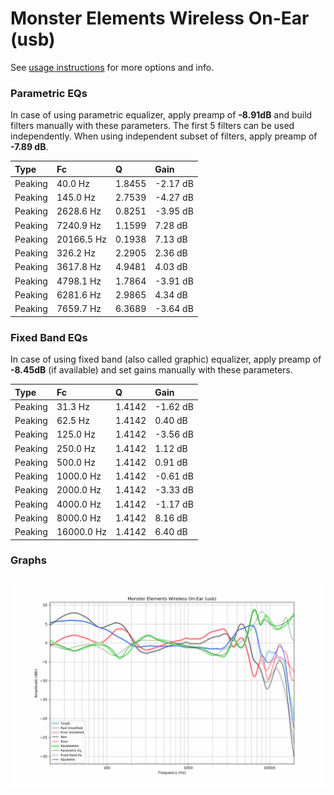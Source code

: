 # Monster Elements Wireless On-Ear (usb)
See [usage instructions](https://github.com/jaakkopasanen/AutoEq#usage) for more options and info.

### Parametric EQs
In case of using parametric equalizer, apply preamp of **-8.91dB** and build filters manually
with these parameters. The first 5 filters can be used independently.
When using independent subset of filters, apply preamp of **-7.89 dB**.

| Type    | Fc         |      Q | Gain     |
|:--------|:-----------|:-------|:---------|
| Peaking | 40.0 Hz    | 1.8455 | -2.17 dB |
| Peaking | 145.0 Hz   | 2.7539 | -4.27 dB |
| Peaking | 2628.6 Hz  | 0.8251 | -3.95 dB |
| Peaking | 7240.9 Hz  | 1.1599 | 7.28 dB  |
| Peaking | 20166.5 Hz | 0.1938 | 7.13 dB  |
| Peaking | 326.2 Hz   | 2.2905 | 2.36 dB  |
| Peaking | 3617.8 Hz  | 4.9481 | 4.03 dB  |
| Peaking | 4798.1 Hz  | 1.7864 | -3.91 dB |
| Peaking | 6281.6 Hz  | 2.9865 | 4.34 dB  |
| Peaking | 7659.7 Hz  | 6.3689 | -3.64 dB |

### Fixed Band EQs
In case of using fixed band (also called graphic) equalizer, apply preamp of **-8.45dB**
(if available) and set gains manually with these parameters.

| Type    | Fc         |      Q | Gain     |
|:--------|:-----------|:-------|:---------|
| Peaking | 31.3 Hz    | 1.4142 | -1.62 dB |
| Peaking | 62.5 Hz    | 1.4142 | 0.40 dB  |
| Peaking | 125.0 Hz   | 1.4142 | -3.56 dB |
| Peaking | 250.0 Hz   | 1.4142 | 1.12 dB  |
| Peaking | 500.0 Hz   | 1.4142 | 0.91 dB  |
| Peaking | 1000.0 Hz  | 1.4142 | -0.61 dB |
| Peaking | 2000.0 Hz  | 1.4142 | -3.33 dB |
| Peaking | 4000.0 Hz  | 1.4142 | -1.17 dB |
| Peaking | 8000.0 Hz  | 1.4142 | 8.16 dB  |
| Peaking | 16000.0 Hz | 1.4142 | 6.40 dB  |

### Graphs
![](./Monster%20Elements%20Wireless%20On-Ear%20(usb).png)